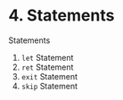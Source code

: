 # 4. Statements

Statements
1. `let` Statement
2. `ret` Statement
3. `exit` Statement
4. `skip` Statement

